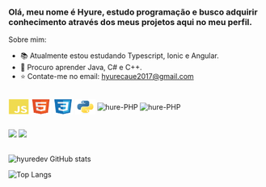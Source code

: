 ### Olá, meu nome é Hyure, estudo programação e busco adquirir conhecimento através dos meus projetos aqui no meu perfil.
Sobre mim: 
- 📚 Atualmente estou estudando Typescript, Ionic e Angular.
- 📖 Procuro aprender Java, C# e C++.
- ⭐️ Contate-me no email: hyurecaue2017@gmail.com

<div style="display: inline_block"><br>
  <img align="center" alt="hure-Js" height="30" width="40" src="https://raw.githubusercontent.com/devicons/devicon/master/icons/javascript/javascript-plain.svg">
  <img align="center" alt="hure-HTML" height="30" width="40" src="https://raw.githubusercontent.com/devicons/devicon/master/icons/html5/html5-original.svg">
  <img align="center" alt="hure-CSS" height="30" width="40" src="https://raw.githubusercontent.com/devicons/devicon/master/icons/css3/css3-original.svg">
  <img align="center" alt="hure-Python" height="30" width="40" src="https://raw.githubusercontent.com/devicons/devicon/master/icons/python/python-original.svg">
  <img align="center" alt="hure-PHP" height="45" width="50" src="https://icongr.am/devicon/php-original.svg?size=128&color=currentColor">
  <img align="center" alt="hure-PHP" height="45" width="50" src="https://icongr.am/devicon/mysql-original-wordmark.svg?size=148&color=370b0b">
</div>

 ##
 
<div> 
  <a href = "mailto:hyurecaue2017@gmail.com"><img src="https://img.shields.io/badge/-Gmail-%23333?style=for-the-badge&logo=gmail&logoColor=white" target="_blank"></a>
  <a href="https://www.linkedin.com/public-profile/settings?lipi=urn%3Ali%3Apage%3Ad_flagship3_profile_self_edit_contact-info%3Bp9FZDgPlS4i80gjm%2BFXKcQ%3D%3D" target="_blank"><img src="https://img.shields.io/badge/-LinkedIn-%230077B5?style=for-the-badge&logo=linkedin&logoColor=white" target="_blank"></a> 
  
</div>
<br>

![hyuredev GitHub stats](https://github-readme-stats.vercel.app/api?username=hyuredev&show_icons=true&theme=tokyonight)

![Top Langs](https://github-readme-stats.vercel.app/api/top-langs/?username=hyuredev&layout=compact)

